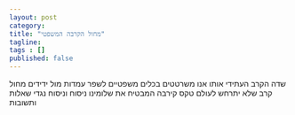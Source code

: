 ```yaml
---
layout: post 
category: 
title: "מחול הקרבה המשפטי"
tagline: 
tags : [] 
published: false
---
```

שדה הקרב העתידי 
אותו אנו משרטטים
בכלים משפטיים 
לשפר עמדות מול ידידים
מחול קרב שלא יתרחש לעולם 
טקס קירבה
המבטיח את שלומינו
ניסוח וניסוח נגדי
שאלות ותשובות

